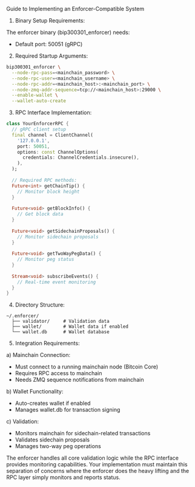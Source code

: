 Guide to Implementing an Enforcer-Compatible System

1. Binary Setup Requirements:

The enforcer binary (bip300301_enforcer) needs:
- Default port: 50051 (gRPC)

2. Required Startup Arguments:
```bash
bip300301_enforcer \
  --node-rpc-pass=<mainchain_password> \
  --node-rpc-user=<mainchain_username> \
  --node-rpc-addr=<mainchain_host>:<mainchain_port> \
  --node-zmq-addr-sequence=tcp://<mainchain_host>:29000 \
  --enable-wallet \
  --wallet-auto-create
```

3. RPC Interface Implementation:

```dart
class YourEnforcerRPC {
  // gRPC client setup
  final channel = ClientChannel(
    '127.0.0.1',
    port: 50051,
    options: const ChannelOptions(
      credentials: ChannelCredentials.insecure(),
    ),
  );
  
  // Required RPC methods:
  Future<int> getChainTip() {
    // Monitor block height
  }
  
  Future<void> getBlockInfo() {
    // Get block data
  }
  
  Future<void> getSidechainProposals() {
    // Monitor sidechain proposals
  }
  
  Future<void> getTwoWayPegData() {
    // Monitor peg status
  }
  
  Stream<void> subscribeEvents() {
    // Real-time event monitoring
  }
}
```

4. Directory Structure:
```
~/.enforcer/
  ├── validator/     # Validation data
  ├── wallet/        # Wallet data if enabled
  └── wallet.db      # Wallet database
```

5. Integration Requirements:

a) Mainchain Connection:
- Must connect to a running mainchain node (Bitcoin Core)
- Requires RPC access to mainchain
- Needs ZMQ sequence notifications from mainchain

b) Wallet Functionality:
- Auto-creates wallet if enabled
- Manages wallet.db for transaction signing

c) Validation:
- Monitors mainchain for sidechain-related transactions
- Validates sidechain proposals
- Manages two-way peg operations

The enforcer handles all core validation logic while the RPC interface provides monitoring capabilities. Your implementation must maintain this separation of concerns where the enforcer does the heavy lifting and the RPC layer simply monitors and reports status.